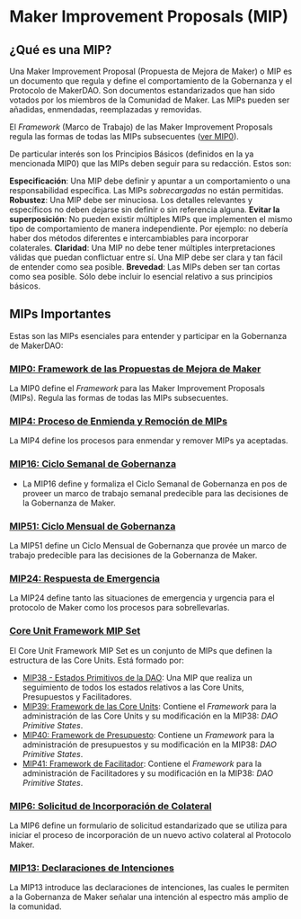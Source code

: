 
# Maker Improvement Proposals (MIP)

## ¿Qué es una MIP?

Una Maker Improvement Proposal (Propuesta de Mejora de Maker) o MIP es un documento que regula y define el comportamiento de la Gobernanza y el Protocolo de MakerDAO. Son documentos estandarizados que han sido votados por los miembros de la Comunidad de Maker. Las MIPs pueden ser añadidas, enmendadas, reemplazadas y removidas.

El _Framework_ (Marco de Trabajo) de las Maker Improvement Proposals regula las formas de todas las MIPs subsecuentes ([ver MIP0](https://mips.makerdao.com/mips/details/MIP0)).

De particular interés son los Principios Básicos (definidos en la ya mencionada MIP0) que las MIPs deben seguir para su redacción. Estos son:

**Especificación**: Una MIP debe definir y apuntar a un comportamiento o una responsabilidad específica. Las MIPs _sobrecargadas_ no están permitidas.
**Robustez**: Una MIP debe ser minuciosa. Los detalles relevantes y específicos no deben dejarse sin definir o sin referencia alguna.
**Evitar la superposición**: No pueden existir múltiples MIPs que implementen el mismo tipo de comportamiento de manera independiente. Por ejemplo: no debería haber dos métodos diferentes e intercambiables para incorporar colaterales.
**Claridad**: Una MIP no debe tener múltiples interpretaciones válidas que puedan conflictuar entre sí. Una MIP debe ser clara y tan fácil de entender como sea posible.
**Brevedad**: Las MIPs deben ser tan cortas como sea posible. Sólo debe incluir lo esencial relativo a sus principios básicos.


## MIPs Importantes
Estas son las MIPs esenciales para entender y participar en la Gobernanza de MakerDAO:

### [MIP0: Framework de las Propuestas de Mejora de Maker](https://mips.makerdao.com/mips/details/MIP0)
La MIP0 define el _Framework_ para las Maker Improvement Proposals (MIPs). Regula las formas de todas las MIPs subsecuentes.

### [MIP4: Proceso de Enmienda y Remoción de MIPs](https://mips.makerdao.com/mips/details/MIP4)
La MIP4 define los procesos para enmendar y remover MIPs ya aceptadas.

### [MIP16: Ciclo Semanal de Gobernanza](https://mips.makerdao.com/mips/details/MIP16)
* La MIP16 define y formaliza el Ciclo Semanal de Gobernanza en pos de proveer un marco de trabajo semanal predecible para las decisiones de la Gobernanza de Maker.

### [MIP51: Ciclo Mensual de Gobernanza](https://mips.makerdao.com/mips/details/MIP51)
La MIP51 define un Ciclo Mensual de Gobernanza que provée un marco de trabajo predecible para las decisiones de la Gobernanza de Maker.

### [MIP24: Respuesta de Emergencia](https://mips.makerdao.com/mips/details/MIP24)
La MIP24 define tanto las situaciones de emergencia y urgencia para el protocolo de Maker como los procesos para sobrellevarlas.

### [Core Unit Framework MIP Set](https://mips.makerdao.com/mips/list?mipsetMode=true)
El Core Unit Framework MIP Set es un conjunto de MIPs que definen la estructura de las Core Units. Está formado por:
   *  [MIP38 - Estados Primitivos de la DAO](https://mips.makerdao.com/mips/details/MIP38): Una MIP que realiza un seguimiento de todos los estados relativos a las Core Units, Presupuestos y Facilitadores.
   *  [MIP39: Framework de las Core Units](https://mips.makerdao.com/mips/details/MIP39): Contiene el _Framework_ para la administración de las Core Units y su modificación en la MIP38: *DAO Primitive States*.
   *  [MIP40: Framework de Presupuesto](https://mips.makerdao.com/mips/details/MIP40): Contiene un _Framework_ para la administración de presupuestos y su modificación en la MIP38: *DAO Primitive States*.
*  [MIP41: Framework de Facilitador](https://mips.makerdao.com/mips/details/MIP41): Contiene el _Framework_ para la administración de Facilitadores y su modificación en la MIP38: *DAO Primitive States*.

### [MIP6: Solicitud de Incorporación de Colateral](https://mips.makerdao.com/mips/details/MIP6)
La MIP6 define un formulario de solicitud estandarizado que se utiliza para iniciar el proceso de incorporación de un nuevo activo colateral al Protocolo Maker.

### [MIP13: Declaraciones de Intenciones](https://mips.makerdao.com/mips/details/MIP13)
La MIP13 introduce las declaraciones de intenciones, las cuales le permiten a la Gobernanza de Maker señalar una intención al espectro más amplio de la comunidad.
